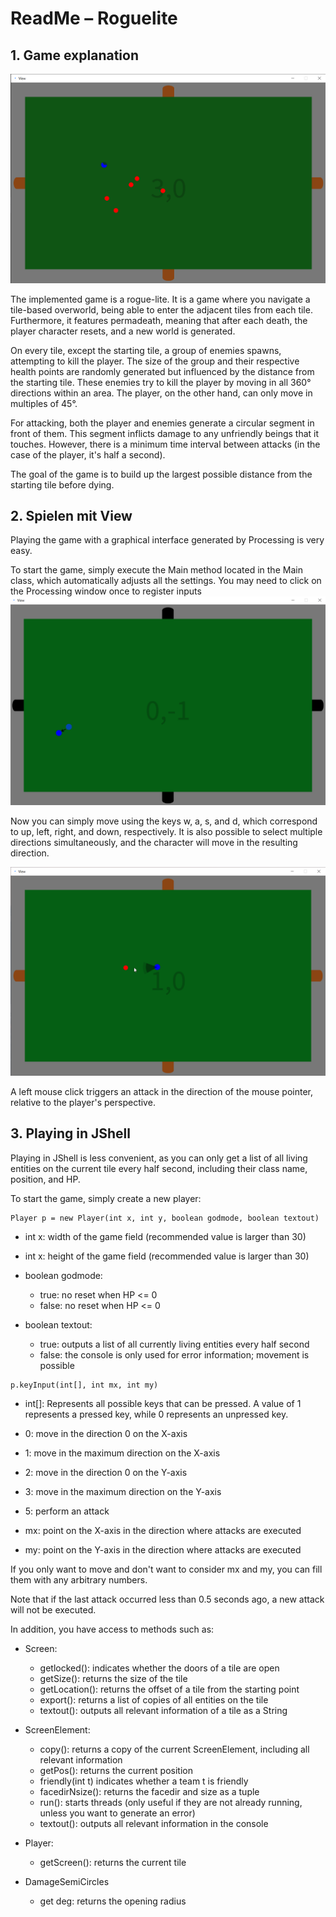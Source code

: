 # ReadMe – Roguelite

## 1. Game explanation

![Gameplay Pic](Resources/gameplayex.png)

The implemented game is a rogue-lite. It is a game where you navigate a tile-based overworld, being able to enter the adjacent tiles from each tile. Furthermore, it features permadeath, meaning that after each death, the player character resets, and a new world is generated.

On every tile, except the starting tile, a group of enemies spawns, attempting to kill the player. The size of the group and their respective health points are randomly generated but influenced by the distance from the starting tile. These enemies try to kill the player by moving in all 360° directions within an area. The player, on the other hand, can only move in multiples of 45°.

For attacking, both the player and enemies generate a circular segment in front of them. This segment inflicts damage to any unfriendly beings that it touches. However, there is a minimum time interval between attacks (in the case of the player, it's half a second).

The goal of the game is to build up the largest possible distance from the starting tile before dying.

## 2. Spielen mit View

Playing the game with a graphical interface generated by Processing is very easy.


To start the game, simply execute the Main method located in the Main class, which automatically adjusts all the settings. You may need to click on the Processing window once to register inputs
![Movement Pic](Resources/movex.png)

Now you can simply move using the keys w, a, s, and d, which correspond to up, left, right, and down, respectively. It is also possible to select multiple directions simultaneously, and the character will move in the resulting direction.

![Attack Pic](Resources/atkex.png)

A left mouse click triggers an attack in the direction of the mouse pointer, relative to the player's perspective.


## 3. Playing in JShell

Playing in JShell is less convenient, as you can only get a list of all living entities on the current tile every half second, including their class name, position, and HP.

To start the game, simply create a new player:

```
Player p = new Player(int x, int y, boolean godmode, boolean textout)
```

* int x: width of the game field (recommended value is larger than 30)

* int x: height of the game field (recommended value is larger than 30)

* boolean godmode: 
    * true: no reset when HP <= 0
    * false: no reset when HP <= 0

* boolean textout: 
    * true: outputs a list of all currently living entities every half second
    * false: the console is only used for error information; movement is possible
```
p.keyInput(int[], int mx, int my)
```

* int[]: Represents all possible keys that can be pressed. A value of 1 represents a pressed key, while 0 represents an unpressed key.

* 0: move in the direction 0 on the X-axis

* 1: move in the maximum direction on the X-axis

* 2: move in the direction 0 on the Y-axis

* 3: move in the maximum direction on the Y-axis

* 5: perform an attack

* mx: point on the X-axis in the direction where attacks are executed
* my: point on the Y-axis in the direction where attacks are executed

If you only want to move and don't want to consider mx and my, you can fill them with any arbitrary numbers.

Note that if the last attack occurred less than 0.5 seconds ago, a new attack will not be executed.

In addition, you have access to methods such as:
* Screen:
    * getlocked(): indicates whether the doors of a tile are open
    - getSize(): returns the size of the tile
    - getLocation(): returns the offset of a tile from the starting point
    - export(): returns a list of copies of all entities on the tile
    - textout(): outputs all relevant information of a tile as a String

* ScreenElement:
    - copy(): returns a copy of the current ScreenElement, including all relevant information
    - getPos(): returns the current position
    - friendly(int t) indicates whether a team t is friendly
    - facedirNsize(): returns the facedir and size as a tuple
    - run(): starts threads (only useful if they are not already running, unless you want to generate an error)
    - textout(): outputs all relevant information in the console
* Player:
    - getScreen(): returns the current tile
* DamageSemiCircles
    - get deg: returns the opening radius
